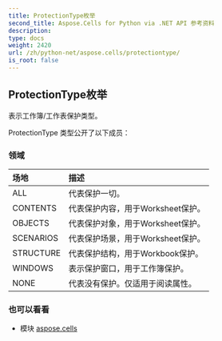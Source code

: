 ```yaml
---
title: ProtectionType枚举
second_title: Aspose.Cells for Python via .NET API 参考资料
description:
type: docs
weight: 2420
url: /zh/python-net/aspose.cells/protectiontype/
is_root: false
---
```

## ProtectionType枚举
表示工作簿/工作表保护类型。



ProtectionType 类型公开了以下成员：

### 领域
|场地|描述|
| :- | :- |
| ALL |代表保护一切。|
| CONTENTS |代表保护内容，用于Worksheet保护。|
| OBJECTS |代表保护对象，用于Worksheet保护。|
| SCENARIOS |代表保护场景，用于Worksheet保护。|
| STRUCTURE |代表保护结构，用于Workbook保护。|
| WINDOWS |表示保护窗口，用于工作簿保护。|
| NONE |代表没有保护。仅适用于阅读属性。|



### 也可以看看
* 模块 [aspose.cells](..)
